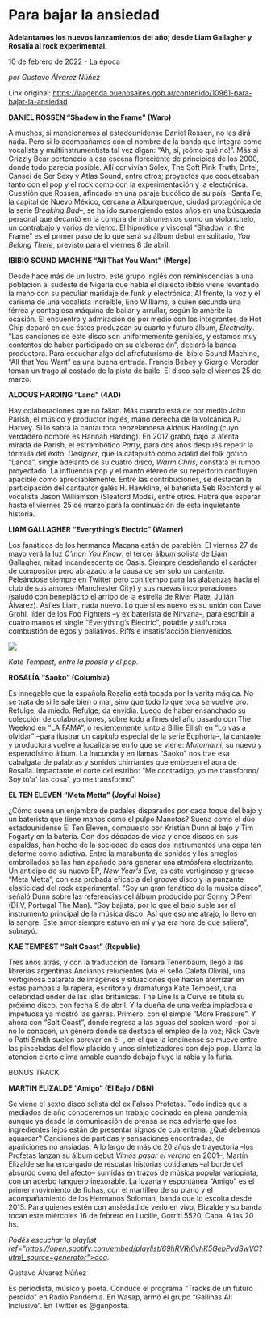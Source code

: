 # Para bajar la ansiedad

**Adelantamos los nuevos lanzamientos del año; desde Liam Gallagher y Rosalía al rock experimental.**

10 de febrero de 2022 - La época

_por Gustavo Álvarez Núñez_

Link original: https://laagenda.buenosaires.gob.ar/contenido/10961-para-bajar-la-ansiedad



**DANIEL ROSSEN “Shadow in the Frame” (Warp)**




A muchos, si mencionamos al estadounidense Daniel Rossen, no les dirá nada. Pero si lo acompañamos con el nombre de la banda que integra como vocalista y multiinstrumentista tal vez digan: “Ah, sí, ¡cómo qué no!”. Más si Grizzly Bear perteneció a esa escena floreciente de principios de los 2000, donde todo parecía posible. Allí convivían Solex, The Soft Pink Truth, Dntel, Cansei de Ser Sexy y Atlas Sound, entre otros; proyectos que coqueteaban tanto con el pop y el rock como con la experimentación y la electrónica. Cuestión que Rossen, afincado en una paraje bucólico de su país –Santa Fe, la capital de Nuevo México, cercana a Alburquerque, ciudad protagónica de la serie *Breaking Bad*–, se ha ido sumergiendo estos años en una búsqueda personal que decantó en la compra de instrumentos como un violonchelo, un contrabajo y varios de viento. El hipnótico y visceral “Shadow in the Frame” es el primer paso de lo que será su álbum debut en solitario, *You Belong There*, previsto para el viernes 8 de abril.




**IBIBIO SOUND MACHINE “All That You Want” (Merge)**




Desde hace más de un lustro, este grupo inglés con reminiscencias a una población al sudeste de Nigeria que habla el dialecto ibibio viene levantado la mano con su peculiar maridaje de funk y electrónica. Al frente, la voz y el carisma de una vocalista increíble, Eno Williams, a quien secunda una férrea y contagiosa máquina de bailar y arrullar, según lo amerite la ocasión. El encuentro y admiración de por medio con los integrantes de Hot Chip deparó en que éstos produzcan su cuarto y futuro álbum, *Electricity*. “Las canciones de este disco son uniformemente geniales, y estamos muy contentos de haber participado en su elaboración”, declaró la banda productora. Para escuchar algo del afrofuturismo de Ibibio Sound Machine, “All that You Want” es una buena entrada. Francis Bebey y Giorgio Moroder toman un trago al costado de la pista de baile. El disco sale el viernes 25 de marzo.




**ALDOUS HARDING “Land” (4AD)**




Hay colaboraciones que no fallan. Más cuando está de por medio John Parish, el músico y productor inglés, mano derecha de la volcánica PJ Harvey. Si lo sabrá la cantautora neozelandesa Aldous Harding (cuyo verdadero nombre es Hannah Harding). En 2017 grabó, bajo la atenta mirada de Parish, el estrambótico *Party*, para dos años después repetir la fórmula del éxito: *Designer*, que la catapultó como adalid del folk gótico. “Landa”, single adelanto de su cuatro disco, *Warm Chris*, constata el rumbo proyectado. La influencia pop y el manto etéreo de su repertorio confluyen apacible como apreciablemente. Entre las contribuciones, se destacan la participación del cantautor galés H. Hawkline, el baterista Seb Rochford y el vocalista Jason Williamson (Sleaford Mods), entre otros. Habrá que esperar hasta el viernes 25 de marzo para la continuación de esta inquietante historia.




**LIAM GALLAGHER “Everything’s Electric” (Warner)**




Los fanáticos de los hermanos Macana están de parabién. El viernes 27 de mayo verá la luz *C’mon You Know*, el tercer álbum solista de Liam Gallagher, mitad incandescente de Oasis. Siempre desdeñando el carácter de compositor pero abrazado a la causa de ser solo un cantante. Peleándose siempre en Twitter pero con tiempo para las alabanzas hacia el club de sus amores (Manchester City) y sus nuevas incorporaciones (saludó con beneplácito el arribo de la estrella de River Plate, Julián Álvarez). Así es Liam, nada nuevo. Lo que sí es nuevo es su unión con Dave Grohl, líder de los Foo Fighters –y ex baterista de Nirvana–, para escribir a cuatro manos el single “Everything’s Electric”, potable y sulfurosa combustión de egos y paliativos. Riffs e insatisfacción bienvenidos.




![](https://cdn.feater.me/files/images/147276/b91fdcd3-b979-4fda-90e8-b25ac6632284.jpg)




*Kate Tempest, entre la poesía y el pop.*




**ROSALÍA “Saoko” (Columbia)**




Es innegable que la española Rosalía está tocada por la varita mágica. No se trata de si le sale bien o mal, sino que todo lo que toca se vuelve oro. Refulge, da miedo. Refulge, da envidia. Luego de haber ensanchado su colección de colaboraciones, sobre todo a fines del año pasado con The Weeknd en “LA FAMA”, o recientemente junto a Billie Eilish en “Lo vas a olvidar” –para ilustrar un capítulo especial de la serie Euphoria–, la cantante y productora vuelve a focalizarse en lo que se viene: *Motomami*, su nuevo y esperadísimo álbum. La iracunda y en llamas “Saoko” nos trae esa cabalgata de palabras y sonidos chirriantes que embeben el aura de Rosalía. Impactante el corte del estribo: “Me contradigo, yo me transformo/ Soy to'a' las cosa', yo me transformo”.




**EL TEN ELEVEN “Meta Metta” (Joyful Noise)**




¿Cómo suena un enjambre de pedales disparados por cada toque del bajo y un baterista que tiene manos como el pulpo Manotas? Suena como el dúo estadounidense El Ten Eleven, compuesto por Kristian Dunn al bajo y Tim Fogarty en la batería. Con dos décadas de vida y once discos en sus espaldas, han hecho de la sociedad de esos dos instrumentos una cepa tan deforme como adictiva. Entre la marabunta de sonidos y los arreglos embrollados se las han apañado para generar una atmósfera electrizante. Un anticipo de su nuevo EP, *New Year's Eve*, es este vertiginoso y grueso “Meta Metta”, con esa probada eficacia del groove disco y la punzante elasticidad del rock experimental. “Soy un gran fanático de la música disco”, señaló Dunn sobre las referencias del álbum producido por Sonny DiPerri (DIIV, Portugal The Man). “Soy bajista, por lo que el bajo suele ser el instrumento principal de la música disco. Así que eso me atrajo, lo llevo en la sangre. Este amor siempre estuvo en mí y ya era hora de que saliera”, subrayó.




**KAE TEMPEST “Salt Coast” (Republic)**




Tres años atrás, y con la traducción de Tamara Tenenbaum, llegó a las librerías argentinas Ancianos relucientes (vía el sello Caleta Olivia), una vertiginosa catarata de imágenes y situaciones que hacían aterrizar en estas pampas a la rapera, escritora y dramaturga Kate Tempest, una celebridad under de las islas británicas. The Line Is a Curve se titula su próximo disco, con fecha 8 de abril. Y la dueña de una verba impiadosa e impetuosa ya mostró las garras. Primero, con el simple “More Pressure”. Y ahora con “Salt Coast”, donde regresa a las aguas del spoken word –por si no lo conocen, un género donde se destaca el empleo de la voz; Nick Cave o Patti Smith suelen abrevar en él–, en el que la londinense se mueve entre las pinceladas del flow plácido y unos sintetizadores con dejo pop. Llama la atención cierto clima amable cuando debajo fluye la rabia y la furia.




BONUS TRACK




**MARTÍN ELIZALDE “Amigo” (El Bajo / DBN)**




Se viene el sexto disco solista del ex Falsos Profetas. Todo indica que a mediados de año conoceremos un trabajo cocinado en plena pandemia, aunque ya desde la comunicación de prensa se nos advierte que los ingredientes lejos están de presentar signos de cuarentena. ¿Qué debemos aguardar? Canciones de partidas y sensaciones encontradas, de apariciones no ansiadas. A lo largo de más de 20 años de trayectoria –los Profetas lanzan su álbum debut *Vimos pasar el verano* en 2001–, Martín Elizalde se ha encargado de rescatar historias cotidianas –al borde del absurdo como del afecto– sumidas en trazos de música popular variopinta, con un acerbo tanguero inexorable. La lozana y espontánea “Amigo” es el primer movimiento de fichas, con el martilleo de su piano y el acompañamiento de los Hermanos Soloman, banda que lo escolta desde 2015. Para quienes estén con ansiedad de verlo en vivo, Elizalde y su banda tocan este miércoles 16 de febrero en Lucille, Gorriti 5520, Caba. A las 20 hs.




*Podés escuchar la playlist ref="https://open.spotify.com/embed/playlist/69hRVRKivhK5GebPydSwVC?utm\_source=generator">acá.*



Gustavo Álvarez Núñez




Es periodista, músico y poeta. Conduce el programa “Tracks de un futuro perdido” en Radio Pandemia. En Wasap, armó el grupo “Gallinas All Inclusive”. En Twitter es @ganposta.



